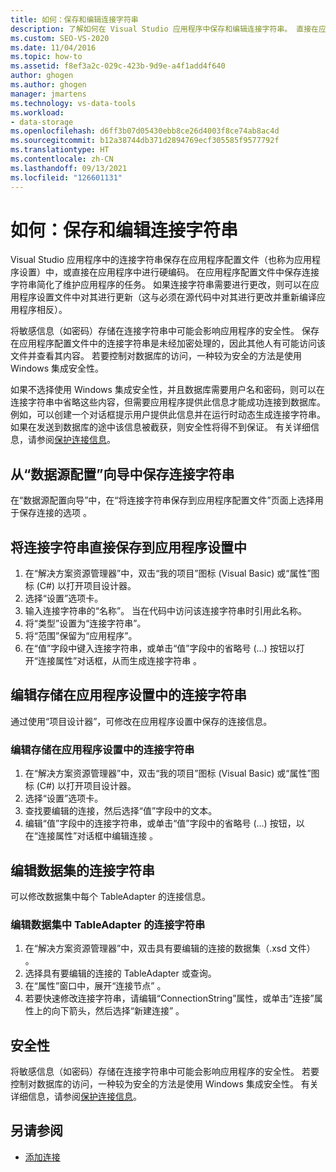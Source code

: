 ```yaml
---
title: 如何：保存和编辑连接字符串
description: 了解如何在 Visual Studio 应用程序中保存和编辑连接字符串。 直接在应用程序设置中保存或编辑连接字符串。
ms.custom: SEO-VS-2020
ms.date: 11/04/2016
ms.topic: how-to
ms.assetid: f8ef3a2c-029c-423b-9d9e-a4f1add4f640
author: ghogen
ms.author: ghogen
manager: jmartens
ms.technology: vs-data-tools
ms.workload:
- data-storage
ms.openlocfilehash: d6ff3b07d05430ebb8ce26d4003f8ce74ab8ac4d
ms.sourcegitcommit: b12a38744db371d2894769ecf305585f9577792f
ms.translationtype: HT
ms.contentlocale: zh-CN
ms.lasthandoff: 09/13/2021
ms.locfileid: "126601131"
---
```

# <a name="how-to-save-and-edit-connection-strings"></a>如何：保存和编辑连接字符串
Visual Studio 应用程序中的连接字符串保存在应用程序配置文件（也称为应用程序设置）中，或直接在应用程序中进行硬编码。 在应用程序配置文件中保存连接字符串简化了维护应用程序的任务。 如果连接字符串需要进行更改，则可以在应用程序设置文件中对其进行更新（这与必须在源代码中对其进行更改并重新编译应用程序相反）。

将敏感信息（如密码）存储在连接字符串中可能会影响应用程序的安全性。 保存在应用程序配置文件中的连接字符串是未经加密处理的，因此其他人有可能访问该文件并查看其内容。 若要控制对数据库的访问，一种较为安全的方法是使用 Windows 集成安全性。

如果不选择使用 Windows 集成安全性，并且数据库需要用户名和密码，则可以在连接字符串中省略这些内容，但需要应用程序提供此信息才能成功连接到数据库。 例如，可以创建一个对话框提示用户提供此信息并在运行时动态生成连接字符串。 如果在发送到数据库的途中该信息被截获，则安全性将得不到保证。
有关详细信息，请参阅[保护连接信息](/dotnet/framework/data/adonet/protecting-connection-information)。

## <a name="to-save-a-connection-string-from-within-the-data-source-configuration-wizard"></a>从“数据源配置”向导中保存连接字符串
在“数据源配置向导”中，在“将连接字符串保存到应用程序配置文件”页面上选择用于保存连接的选项 。

## <a name="to-save-a-connection-string-directly-into-application-settings"></a>将连接字符串直接保存到应用程序设置中
1. 在“解决方案资源管理器”中，双击“我的项目”图标 (Visual Basic) 或“属性”图标 (C#) 以打开项目设计器。
1. 选择“设置”选项卡。
1. 输入连接字符串的“名称”。 当在代码中访问该连接字符串时引用此名称。
1. 将“类型”设置为“连接字符串”。
1. 将“范围”保留为“应用程序”。
1. 在“值”字段中键入连接字符串，或单击“值”字段中的省略号 (…) 按钮以打开“连接属性”对话框，从而生成连接字符串   。

## <a name="edit-connection-strings-stored-in-application-settings"></a>编辑存储在应用程序设置中的连接字符串
通过使用“项目设计器”，可修改在应用程序设置中保存的连接信息。

### <a name="to-edit-a-connection-string-stored-in-application-settings"></a>编辑存储在应用程序设置中的连接字符串
1. 在“解决方案资源管理器”中，双击“我的项目”图标 (Visual Basic) 或“属性”图标 (C#) 以打开项目设计器。
1. 选择“设置”选项卡。
1. 查找要编辑的连接，然后选择“值”字段中的文本。
1. 编辑“值”字段中的连接字符串，或单击“值”字段中的省略号 (…) 按钮，以在“连接属性”对话框中编辑连接   。

## <a name="edit-connection-strings-for-datasets"></a>编辑数据集的连接字符串
可以修改数据集中每个 TableAdapter 的连接信息。

### <a name="to-edit-a-connection-string-for-a-tableadapter-in-a-dataset"></a>编辑数据集中 TableAdapter 的连接字符串
1. 在“解决方案资源管理器”中，双击具有要编辑的连接的数据集（.xsd 文件） 。
1. 选择具有要编辑的连接的 TableAdapter 或查询。
1. 在“属性”窗口中，展开“连接节点” 。
1. 若要快速修改连接字符串，请编辑“ConnectionString”属性，或单击“连接”属性上的向下箭头，然后选择“新建连接”  。

## <a name="security"></a>安全性
将敏感信息（如密码）存储在连接字符串中可能会影响应用程序的安全性。 若要控制对数据库的访问，一种较为安全的方法是使用 Windows 集成安全性。
有关详细信息，请参阅[保护连接信息](/dotnet/framework/data/adonet/protecting-connection-information)。

## <a name="see-also"></a>另请参阅

- [添加连接](../data-tools/add-new-connections.md)
